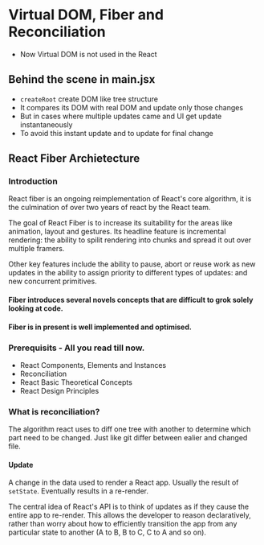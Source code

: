 # Virtual DOM, Fiber and Reconciliation

- Now Virtual DOM is not used in the React

## Behind the scene in main.jsx 

- `createRoot` create DOM like tree structure
- It compares its DOM with real DOM and update only those changes
- But in cases where multiple updates came and UI get update instantaneously
- To avoid this instant update and to update for final change

## React Fiber Archietecture

### Introduction

React fiber is an ongoing reimplementation of React's core algorithm, it is the culmination of over two years of react by the React team.

The goal of React Fiber is to increase its suitability for the areas like animation, layout and gestures. Its headline feature is incremental rendering: the ability to spilit rendering into chunks and spread it out over multiple framers.

Other key features include the ability to pause, abort or reuse work as new updates in the ability to assign priority to different types of updates: and new concurrent primitives.

#### Fiber introduces several novels concepts that are difficult to grok solely looking at code.

#### Fiber is in present is well implemented and optimised.


### Prerequisits - All you read till now.

- React Components, Elements and Instances
- Reconciliation
- React Basic Theoretical Concepts
- React Design Principles

### What is reconciliation?

The algorithm react uses to diff one tree with another to determine which part need to be changed.
Just like git differ between ealier and changed file.

#### Update

A change in the data used to render a React app. Usually the result of `setState`. Eventually results in a re-render.

The central idea of React's API is to think of updates as if they cause the entire app to re-render. This allows the developer to reason declaratively, rather than worry about how to efficiently transition the app from any particular state to another (A to B, B to C, C to A and so on).

